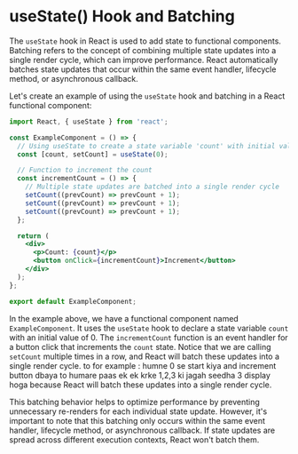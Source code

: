 # useState() Hook and Batching

The `useState` hook in React is used to add state to functional components. Batching refers to the concept of combining multiple state updates into a single render cycle, which can improve performance. React automatically batches state updates that occur within the same event handler, lifecycle method, or asynchronous callback.

Let's create an example of using the `useState` hook and batching in a React functional component:

```jsx
import React, { useState } from 'react';

const ExampleComponent = () => {
  // Using useState to create a state variable 'count' with initial value 0
  const [count, setCount] = useState(0);

  // Function to increment the count
  const incrementCount = () => {
    // Multiple state updates are batched into a single render cycle
    setCount((prevCount) => prevCount + 1);
    setCount((prevCount) => prevCount + 1);
    setCount((prevCount) => prevCount + 1);
  };

  return (
    <div>
      <p>Count: {count}</p>
      <button onClick={incrementCount}>Increment</button>
    </div>
  );
};

export default ExampleComponent;
```

In the example above, we have a functional component named `ExampleComponent`. It uses the `useState` hook to declare a state variable `count` with an initial value of 0. The `incrementCount` function is an event handler for a button click that increments the `count` state. Notice that we are calling `setCount` multiple times in a row, and React will batch these updates into a single render cycle. to for example : humne 0 se start kiya and increment button dbaya to humare paas ek ek krke 1,2,3 ki jagah seedha 3 display hoga because React will batch these updates into a single render cycle.

This batching behavior helps to optimize performance by preventing unnecessary re-renders for each individual state update. However, it's important to note that this batching only occurs within the same event handler, lifecycle method, or asynchronous callback. If state updates are spread across different execution contexts, React won't batch them.
